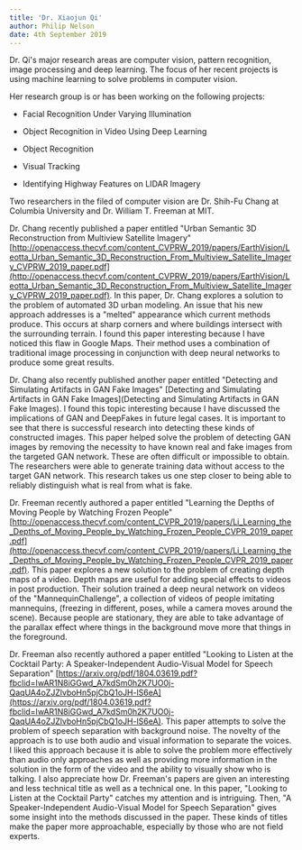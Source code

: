 ```yaml
---
title: 'Dr. Xiaojun Qi'
author: Philip Nelson
date: 4th September 2019
---
```


Dr. Qi's major research areas are computer vision, pattern recognition, image processing and deep learning. The focus of her recent projects is using machine learning to solve problems in computer vision.

Her research group is or has been working on the following projects:

* Facial Recognition Under Varying Illumination

* Object Recognition in Video Using Deep Learning

* Object Recognition

* Visual Tracking

* Identifying Highway Features on LIDAR Imagery

Two researchers in the filed of computer vision are Dr. Shih-Fu Chang at Columbia University and Dr. William T. Freeman at MIT.

Dr. Chang recently published a paper entitled "Urban Semantic 3D Reconstruction from Multiview Satellite Imagery" [http://openaccess.thecvf.com/content_CVPRW_2019/papers/EarthVision/Leotta_Urban_Semantic_3D_Reconstruction_From_Multiview_Satellite_Imagery_CVPRW_2019_paper.pdf](http://openaccess.thecvf.com/content_CVPRW_2019/papers/EarthVision/Leotta_Urban_Semantic_3D_Reconstruction_From_Multiview_Satellite_Imagery_CVPRW_2019_paper.pdf). In this paper, Dr. Chang explores a solution to the problem of automated 3D urban modeling. An issue that his new approach addresses is a "melted" appearance which current methods produce. This occurs at sharp corners and where buildings intersect with the surrounding terrain. I found this paper interesting because I have noticed this flaw in Google Maps. Their method uses a combination of traditional image processing in conjunction with deep neural networks to produce some great results.

Dr. Chang also recently published another paper entitled "Detecting and Simulating Artifacts in GAN Fake Images" [Detecting and Simulating Artifacts in GAN Fake Images](Detecting and Simulating Artifacts in GAN Fake Images). I found this topic interesting because I have discussed the implications of GAN and DeepFakes in future legal cases. It is important to see that there is successful research into detecting these kinds of constructed images. This paper helped solve the problem of detecting GAN images by removing the necessity to have known real and fake images from the targeted GAN network. These are often difficult or impossible to obtain. The researchers were able to generate training data without access to the target GAN network. This research takes us one step closer to being able to reliably distinguish what is real from what is fake.

Dr. Freeman recently authored a paper entitled "Learning the Depths of Moving People by Watching Frozen People" [http://openaccess.thecvf.com/content_CVPR_2019/papers/Li_Learning_the_Depths_of_Moving_People_by_Watching_Frozen_People_CVPR_2019_paper.pdf](http://openaccess.thecvf.com/content_CVPR_2019/papers/Li_Learning_the_Depths_of_Moving_People_by_Watching_Frozen_People_CVPR_2019_paper.pdf). This paper explores a new solution to the problem of creating depth maps of a video. Depth maps are useful for adding special effects to videos in post production. Their solution trained a deep neural network on videos of the "MannequinChallenge", a collection of videos of people imitating mannequins, (freezing in different, poses, while a camera moves around the scene). Because people are stationary, they are able to take advantage of the parallax  effect where things in the background move more that things in the foreground.

Dr. Freeman also recently authored a paper entitled "Looking to Listen at the Cocktail Party: A Speaker-Independent Audio-Visual Model for Speech Separation" [https://arxiv.org/pdf/1804.03619.pdf?fbclid=IwAR1N8iGGwd_A7kdSm0h2K7UO0j-QaqUA4oZJZlvboHn5pjCbQ1oJH-lS6eA](https://arxiv.org/pdf/1804.03619.pdf?fbclid=IwAR1N8iGGwd_A7kdSm0h2K7UO0j-QaqUA4oZJZlvboHn5pjCbQ1oJH-lS6eA). This paper attempts to solve the problem of speech separation with background noise. The novelty of the approach is to use both audio and visual information to separate the voices. I liked this approach because it is able to solve the problem more effectively than audio only approaches as well as providing more information in the solution in the form of the video and the ability to visually show who is talking. I also appreciate how Dr. Freeman's papers are given an interesting and less technical title as well as a technical one. In this paper, "Looking to Listen at the Cocktail Party" catches my attention and is intriguing. Then, "A Speaker-Independent Audio-Visual Model for Speech Separation" gives some insight into the methods discussed in the paper. These kinds of titles make the paper more approachable, especially by those who are not field experts.
